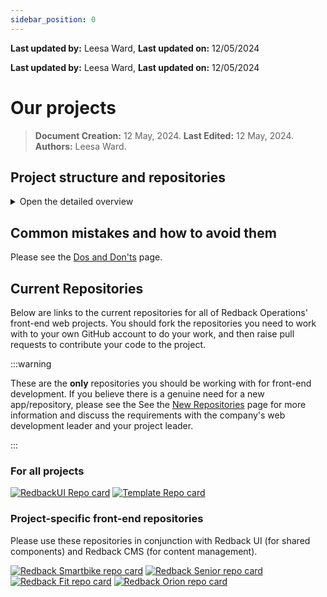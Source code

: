```yaml
---
sidebar_position: 0
---
```


**Last updated by:** Leesa Ward, **Last updated on:** 12/05/2024


**Last updated by:** Leesa Ward, **Last updated on:** 12/05/2024


# Our projects

> **Document Creation:** 12 May, 2024. **Last Edited:** 12 May, 2024. **Authors:** Leesa Ward.


## Project structure and repositories

<details>
  <summary>Open the detailed overview</summary>
  <div>
    - **Each Redback _team project_**<sup>1</sup> has a front-end web repository, containing a React app. It is intended that both public-facing content about that project and post-login user experiences are contained within this repository.
- A shared component library, **Redback UI**, is used across all team projects. This is a separate repository and a shared project<sup>2</sup>. Any user interface component that can be shared across projects should be added to this repository.
- A content management system, **Redback CMS**, will be used across all team projects for static information and assets, particularly those that can be shared across team projects (including mobile apps). Examples include:
  - User guides for wearable devices
  - Explanations of what a graph or metric means
  - Public-facing information such as "About Redback" or "How to contact us"
  It is intended that we will fetch this information via a REST API, but this is still in development as at May 12, 2024. More details about this project belong in its README and the [Back-End section of the company documentation](../backend.md).
- A template repository, **Redback Frontend Web Template**, is a bare-bones React app from which the _team project_ apps are forked. Common dependencies, configuration, and scripts should be kept in this repo and the forks kept up-to-date with it. More information can be found in the Project Maintenance section of the company documentation. If project leaders decide there is a genuine need for a new front-end app, it should be created by forking this one.

### Definitions
1. **Team project:** A company-level project, such as the "Wearables for athletes" project or the "Crowd Monitoring and Player Tracking" project.
2. **Project:** A more general term for the web team's work, where shared things such as Redback UI may be referred to as a "project".

  </div>
</details>

## Common mistakes and how to avoid them

Please see the [Dos and Don'ts](./dos-donts.md) page.

## Current Repositories

Below are links to the current repositories for all of Redback Operations' front-end web projects. You should fork the repositories you need to work with to your own GitHub account to do your work, and then raise pull requests to contribute your code to the project.

:::warning

These are the **only** repositories you should be working with for front-end development. If you believe there is a genuine need for a new app/repository, please see the See the [New Repositories](./leaders/new-repos.md) page for more information and discuss the requirements with the company's web development leader and your project leader.

:::


### For all projects
[![RedbackUI Repo card](https://github-readme-stats.vercel.app/api/pin/?username=Redback-Operations&repo=redback-ui)](https://github.com/Redback-Operations/redback-ui)
[![Template Repo card](https://github-readme-stats.vercel.app/api/pin/?username=Redback-Operations&repo=redback-frontend-web-template)](https://github.com/Redback-Operations/redback-frontend-web-template)


### Project-specific front-end repositories

Please use these repositories in conjunction with Redback UI (for shared components) and Redback CMS (for content management).

[![Redback Smartbike repo card](https://github-readme-stats.vercel.app/api/pin/?username=Redback-Operations&repo=redback-smartbike-web)](https://github.com/Redback-Operations/redback-smartbike-web)
[![Redback Senior repo card](https://github-readme-stats.vercel.app/api/pin/?username=Redback-Operations&repo=redback-senior-web)](https://github.com/Redback-Operations/redback-senior-web)
[![Redback Fit repo card](https://github-readme-stats.vercel.app/api/pin/?username=Redback-Operations&repo=redback-fit-web)](https://github.com/Redback-Operations/redback-fit-web)
[![Redback Orion repo card](https://github-readme-stats.vercel.app/api/pin/?username=Redback-Operations&repo=redback-orion-web)](https://github.com/Redback-Operations/redback-orion-web)
